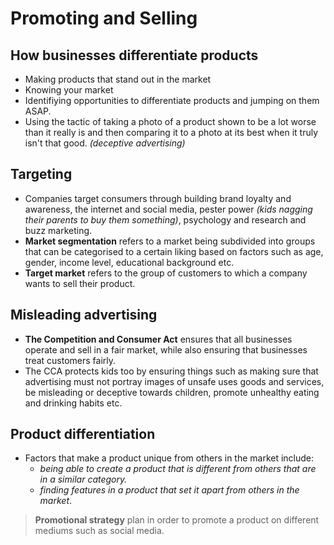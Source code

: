 # Promoting and Selling
## How businesses differentiate products
- Making products that stand out in the market
- Knowing your market
- Identifiying opportunities to differentiate products and jumping on them ASAP.
- Using the tactic of taking a photo of a product shown to be a lot worse than it really is and then comparing it to a photo at its best when it truly isn't that good. *(deceptive advertising)*

## Targeting 
- Companies target consumers through building brand loyalty and awareness, the internet and social media, pester power *(kids nagging their parents to buy them something)*, psychology and research and buzz marketing.
- **Market segmentation** refers to a market being subdivided into groups that can be categorised to a certain liking based on factors such as age, gender, income level, educational background etc.
- **Target market** refers to the group of customers to which a company wants to sell their product.

## Misleading advertising
- **The Competition and Consumer Act** ensures that all businesses operate and sell in a fair market, while also ensuring that businesses treat customers fairly.
- The CCA protects kids too by ensuring things such as making sure that advertising must not portray images of unsafe uses goods and services, be misleading or deceptive towards children, promote unhealthy eating and drinking habits etc.

## Product differentiation
- Factors that make a product unique from others in the market include:
	- *being able to create a product that is different from others that are in a similar category.*
	- *finding features in a product that set it apart from others in the market*.

> **Promotional strategy** plan in order to promote a product on different mediums such as social media.	